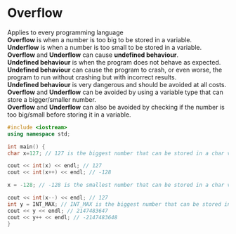 # Overflow

Applies to every programming language \
**Overflow** is when a number is too big to be stored in a variable. \
**Underflow** is when a number is too small to be stored in a variable. \
**Overflow** and **Underflow** can cause **undefined behaviour**. \
**Undefined behaviour** is when the program does not behave as expected. \
**Undefined behaviour** can cause the program to crash, or even worse, the program to run without crashing but with incorrect results. \
**Undefined behaviour** is very dangerous and should be avoided at all costs. \
**Overflow** and **Underflow** can be avoided by using a variable type that can store a bigger/smaller number. \
**Overflow** and **Underflow** can also be avoided by checking if the number is too big/small before storing it in a variable.

```c++
#include <iostream>
using namespace std;

int main() {
char x=127; // 127 is the biggest number that can be stored in a char variable

cout << int(x) << endl; // 127
cout << int(x++) << endl; // -128

x = -128; // -128 is the smallest number that can be stored in a char variable

cout << int(x--) << endl; // 127
int y = INT_MAX; // INT_MAX is the biggest number that can be stored in an int variable
cout << y << endl; // 2147483647
cout << y++ << endl; // -2147483648
}
```
